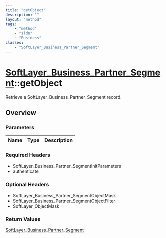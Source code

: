 ```yaml
---
title: "getObject"
description: ""
layout: "method"
tags:
    - "method"
    - "sldn"
    - "Business"
classes:
    - "SoftLayer_Business_Partner_Segment"
---
```

# [SoftLayer_Business_Partner_Segment](/reference/services/SoftLayer_Business_Partner_Segment)::getObject

Retrieve a SoftLayer_Business_Partner_Segment record.


## Overview 


### Parameters 
|Name | Type | Description |
| --- | --- | --- |


### Required Headers
* SoftLayer_Business_Partner_SegmentInitParameters
* authenticate

### Optional Headers
* SoftLayer_Business_Partner_SegmentObjectMask
* SoftLayer_Business_Partner_SegmentObjectFilter
* SoftLayer_ObjectMask

### Return Values
<a href='/reference/datatypes/SoftLayer_Business_Partner_Segment'>SoftLayer_Business_Partner_Segment </a>

